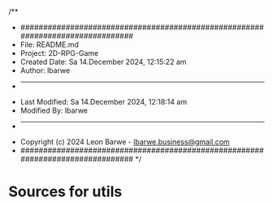 /**
 * ###############################################################################
 *  File: README.md
 *  Project: 2D-RPG-Game
 *  Created Date: Sa 14.December 2024, 12:15:22 am
 *  Author: lbarwe
 *  -----
 *  Last Modified: Sa 14.December 2024, 12:18:14 am
 *  Modified By: lbarwe
 *  -----
 *  Copyright (c) 2024 Leon Barwe - lbarwe.business@gmail.com
 * ###############################################################################
 */

# Sources for utils